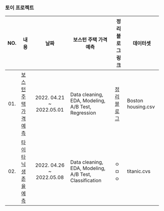 ### 토이 프로젝트


|  NO.  |     내용    |      날짜     |      보스턴 주택 가격 예측     |     정리 블로그 링크     | 데이터셋|
|:-----:| --------------------------------------- |:---------------:|--------------------------|--------------------------|------------|
| 01. | [보스턴 주택 가격예측](https://github.com/qsdcfd/Year-dream/blob/TIL/Project/Toy/%5B%ED%8C%8C%EC%9D%B4%EC%8D%AC_Basic_Toy_%ED%94%84%EB%A1%9C%EC%A0%9D%ED%8A%B8%5D_%EC%9D%B4%EC%84%B8%ED%98%84_%EC%98%A4%ED%94%84%EB%9D%BC%EC%9D%B8.ipynb) | 2022. 04.21 ~ 2022.05.01  |Data cleaning, EDA, Modeling, A/B Test, Regression|[정리 블로그](https://tpgus343.tistory.com/6)| Boston housing.csv |
| 02. | [타이타닉 생존율 예측](https://github.com/qsdcfd/Year-dream/blob/TIL/Project/Toy/EDA_Project_titanic_%EC%9D%B4%EC%84%B8%ED%98%84_%EC%98%A4%ED%94%84%EB%9D%BC%EC%9D%B8_final.ipynb)  | 2022. 04.26 ~ 2022.05.08   |Data cleaning, EDA, Modeling, A/B Test, Classification  | ㅇㅁㅇ|titanic.cvs|
